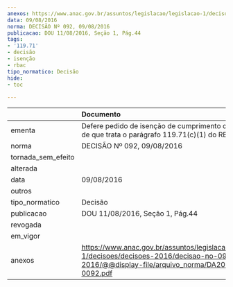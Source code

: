 ```yaml
---
anexos: https://www.anac.gov.br/assuntos/legislacao/legislacao-1/decisoes/decisoes-2016/decisao-no-092-09-08-2016/@@display-file/arquivo_norma/DA2016-0092.pdf
data: 09/08/2016
norma: DECISÃO Nº 092, 09/08/2016
publicacao: DOU 11/08/2016, Seção 1, Pág.44
tags:
- '119.71'
- decisão
- isenção
- rbac
tipo_normatico: Decisão
hide: 
- toc 
 
---
```


|                    | Documento                                                                                                                                              |
|:-------------------|:-------------------------------------------------------------------------------------------------------------------------------------------------------|
| ementa             | Defere pedido de isenção de cumprimento do requisito de que trata o parágrafo 119.71(c)(1) do RBAC nº 119.                                             |
| norma              | DECISÃO Nº 092, 09/08/2016                                                                                                                             |
| tornada_sem_efeito |                                                                                                                                                        |
| alterada           |                                                                                                                                                        |
| data               | 09/08/2016                                                                                                                                             |
| outros             |                                                                                                                                                        |
| tipo_normatico     | Decisão                                                                                                                                                |
| publicacao         | DOU 11/08/2016, Seção 1, Pág.44                                                                                                                        |
| revogada           |                                                                                                                                                        |
| em_vigor           |                                                                                                                                                        |
| anexos             | https://www.anac.gov.br/assuntos/legislacao/legislacao-1/decisoes/decisoes-2016/decisao-no-092-09-08-2016/@@display-file/arquivo_norma/DA2016-0092.pdf |